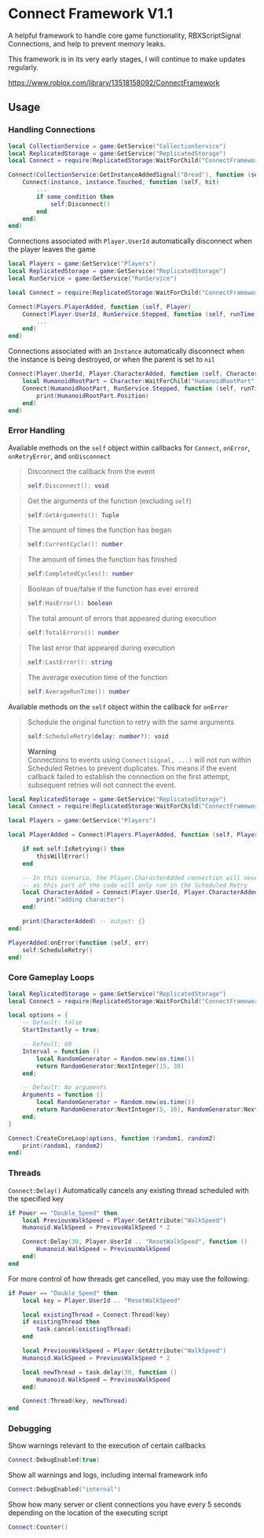 # Connect Framework V1.1
A helpful framework to handle core game functionality, RBXScriptSignal Connections, and help to prevent memory leaks.

This framework is in its very early stages, I will continue to make updates regularly.

https://www.roblox.com/library/13518158092/ConnectFramework

## Usage

### Handling Connections
```lua
local CollectionService = game:GetService("CollectionService")
local ReplicatedStorage = game:GetService("ReplicatedStorage")
local Connect = require(ReplicatedStorage:WaitForChild("ConnectFramework"))

Connect(CollectionService:GetInstanceAddedSignal("Bread"), function (self, instance: BasePart)
    Connect(instance, instance.Touched, function (self, hit)
        ...
        if some_condition then
            self:Disconnect()
        end
    end)
end)
```

Connections associated with `Player.UserId` automatically disconnect when the player leaves the game
```lua
local Players = game:GetService("Players")
local ReplicatedStorage = game:GetService("ReplicatedStorage")
local RunService = game:GetService("RunService")

local Connect = require(ReplicatedStorage:WaitForChild("ConnectFramework"))

Connect(Players.PlayerAdded, function (self, Player)
    Connect(Player.UserId, RunService.Stepped, function (self, runTime, step)
        ...
    end)
end)
```

Connections associated with an `Instance` automatically disconnect when the instance is being destroyed, or when the parent is set to `nil`
```lua
Connect(Player.UserId, Player.CharacterAdded, function (self, Character)
    local HumanoidRootPart = Character:WaitForChild("HumanoidRootPart")
    Connect(HumanoidRootPart, RunService.Stepped, function (self, runTime, step)
        print(HumanoidRootPart.Position)
    end)
end)
```

### Error Handling

Available methods on the `self` object within callbacks for `Connect`, `onError`, `onRetryError`, and `onDisconnect`

> Disconnect the callback from the event
> ```lua
> self:Disconnect(): void
> ```

> Get the arguments of the function (excluding `self`)
> ```lua
> self:GetArguments(): Tuple
> ```

> The amount of times the function has began
> ```lua
> self:CurrentCycle(): number
> ```

> The amount of times the function has finished
> ```lua
> self:CompletedCycles(): number
> ```

> Boolean of true/false if the function has ever errored
> ```lua
> self:HasError(): boolean
> ```

> The total amount of errors that appeared during execution
> ```lua
> self:TotalErrors(): number
> ```

> The last error that appeared during execution
> ```lua
> self:LastError(): string
> ```

> The average execution time of the function
> ```lua
> self:AverageRunTime(): number
> ```

Available methods on the `self` object within the callback for `onError`
> Schedule the original function to retry with the same arguments  
> ```lua
> self:ScheduleRetry(delay: number?): void
> ```
> **Warning**  
> Connections to events using `Connect(signal, ...)` will not run within Scheduled Retries to prevent duplicates.
> This means if the event callback failed to establish the connection on the first attempt, subsequent retries will not connect the event.

```lua
local ReplicatedStorage = game:GetService("ReplicatedStorage")
local Connect = require(ReplicatedStorage:WaitForChild("ConnectFramework"))

local Players = game:GetService("Players")

local PlayerAdded = Connect(Players.PlayerAdded, function (self, Player)

    if not self:IsRetrying() then
        thisWillError()
    end

    -- In this scenario, the Player.CharacterAdded connection will never be established
    -- as this part of the code will only run in the Scheduled Retry
    local CharacterAdded = Connect(Player.UserId, Player.CharacterAdded, function (self, Character)
        print("adding character")
    end)

    print(CharacterAdded) -- output: {}
end)

PlayerAdded:onError(function (self, err)
    self:ScheduleRetry()
end)
```

### Core Gameplay Loops

```lua
local ReplicatedStorage = game:GetService("ReplicatedStorage")
local Connect = require(ReplicatedStorage:WaitForChild("ConnectFramework"))

local options = {
    -- Default: false
    StartInstantly = true;

    -- Default: 60
    Interval = function ()
        local RandomGenerator = Random.new(os.time())
        return RandomGenerator:NextInteger(15, 30)
    end;

    -- Default: No arguments
    Arguments = function ()
        local RandomGenerator = Random.new(os.time())
        return RandomGenerator:NextInteger(5, 10), RandomGenerator:NextInteger(100, 200)
    end;
}

Connect:CreateCoreLoop(options, function (random1, random2)
    print(random1, random2)
end)
```

### Threads

`Connect:Delay()` Automatically cancels any existing thread scheduled with the specified key
```lua
if Power == "Double_Speed" then
    local PreviousWalkSpeed = Player:GetAttribute("WalkSpeed")
    Humanoid.WalkSpeed = PreviousWalkSpeed * 2

    Connect:Delay(30, Player.UserId .. "ResetWalkSpeed", function ()
        Humanoid.WalkSpeed = PreviousWalkSpeed
    end)
end
```

For more control of how threads get cancelled, you may use the following:
```lua
if Power == "Double_Speed" then
    local key = Player.UserId .. "ResetWalkSpeed"

    local existingThread = Connect:Thread(key)
    if existingThread then
        task.cancel(existingThread)
    end

    local PreviousWalkSpeed = Player:GetAttribute("WalkSpeed")
    Humanoid.WalkSpeed = PreviousWalkSpeed * 2

    local newThread = task.delay(30, function ()
        Humanoid.WalkSpeed = PreviousWalkSpeed
    end)

    Connect:Thread(key, newThread)
end
```

### Debugging

Show warnings relevant to the execution of certain callbacks
```lua
Connect:DebugEnabled(true)
```

Show all warnings and logs, including internal framework info
```lua
Connect:DebugEnabled("internal")
```

Show how many server or client connections you have every 5 seconds depending on the location of the executing script
```lua
Connect:Counter()
```
